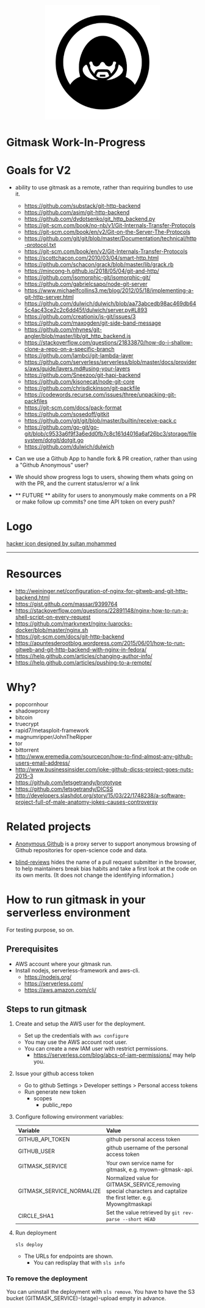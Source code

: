 <p align="center">
  <a href="https://github.com/AnalogJ/gitmask">
  <img width="300" alt="gitmask_view" src="https://github.com/AnalogJ/gitmask/raw/beta/docs/noun_hacker_2481442.png">
  </a>
</p>

# Gitmask **Work-In-Progress**



# Goals for V2

- ability to use gitmask as a remote, rather than requiring bundles to use it.
    - https://github.com/substack/git-http-backend
    - https://github.com/asim/git-http-backend
    - https://github.com/dvdotsenko/git_http_backend.py
    - https://git-scm.com/book/no-nb/v1/Git-Internals-Transfer-Protocols
    - https://git-scm.com/book/en/v2/Git-on-the-Server-The-Protocols
    - https://github.com/git/git/blob/master/Documentation/technical/http-protocol.txt
    - https://git-scm.com/book/en/v2/Git-Internals-Transfer-Protocols
    - https://scottchacon.com/2010/03/04/smart-http.html
    - https://github.com/schacon/grack/blob/master/lib/grack.rb
    - https://mincong-h.github.io/2018/05/04/git-and-http/
    - https://github.com/isomorphic-git/isomorphic-git/
    - https://github.com/gabrielcsapo/node-git-server
    - https://www.michaelfcollins3.me/blog/2012/05/18/implementing-a-git-http-server.html
    - https://github.com/dulwich/dulwich/blob/aa73abcedb98ac469db645c4ac43ce2c2c6dd45f/dulwich/server.py#L893
    - https://github.com/creationix/js-git/issues/3
    - https://github.com/maxogden/git-side-band-message
    - https://github.com/nhynes/git-angler/blob/master/lib/git_http_backend.js
    - https://stackoverflow.com/questions/21833870/how-do-i-shallow-clone-a-repo-on-a-specific-branch
    - https://github.com/lambci/git-lambda-layer
    - https://github.com/serverless/serverless/blob/master/docs/providers/aws/guide/layers.md#using-your-layers
    - https://github.com/Sneezoo/git-hapi-backend
    - https://github.com/kisonecat/node-git-core
    - https://github.com/chrisdickinson/git-packfile
    - https://codewords.recurse.com/issues/three/unpacking-git-packfiles
    - https://git-scm.com/docs/pack-format
    - https://github.com/sosedoff/gitkit
    - https://github.com/git/git/blob/master/builtin/receive-pack.c
    - https://github.com/go-git/go-git/blob/c9533a6f9f3a6edd0fb7c8c161d4016a6af26bc3/storage/filesystem/dotgit/dotgit.go
    - https://github.com/dulwich/dulwich

- Can we use a Github App to handle fork & PR creation, rather than using a "Github Anonymous" user?
- We should show progress logs to users, showing them whats going on with the PR, and the current status/error w/ a link
- ** FUTURE ** ability for users to anonymously make comments on a PR or make follow up commits? one time API token on every push?



# Logo

[hacker icon designed by sultan mohammed](https://thenounproject.com/term/hacker/2481442)

----

# Resources



- http://weininger.net/configuration-of-nginx-for-gitweb-and-git-http-backend.html
- https://gist.github.com/massar/9399764
- https://stackoverflow.com/questions/22891148/nginx-how-to-run-a-shell-script-on-every-request
- https://github.com/markvnext/nginx-luarocks-docker/blob/master/nginx.sh
- https://git-scm.com/docs/git-http-backend
- https://apuntesderootblog.wordpress.com/2015/06/01/how-to-run-gitweb-and-git-http-backend-with-nginx-in-fedora/
- https://help.github.com/articles/changing-author-info/
- https://help.github.com/articles/pushing-to-a-remote/

# Why?

- popcornhour
- shadowproxy
- bitcoin
- truecrypt
- rapid7/metasploit-framework
- magnumripper/JohnTheRipper
- tor
- bittorrent
- http://www.eremedia.com/sourcecon/how-to-find-almost-any-github-users-email-address/
- http://www.businessinsider.com/joke-github-dicss-project-goes-nuts-2015-3
- https://github.com/letsgetrandy/brototype
- https://github.com/letsgetrandy/DICSS
- http://developers.slashdot.org/story/15/03/22/1748238/a-software-project-full-of-male-anatomy-jokes-causes-controversy

# Related projects

 * [Anonymous Github](https://github.com/tdurieux/anonymous_github) is a proxy server to support anonymous browsing of Github repositories for open-science code and data.

 * [blind-reviews](https://github.com/zombie/blind-reviews/) hides the name of a pull request submitter in the browser, to help maintainers break bias habits and take a first look at the code on its own merits. (It does not change the identifying information.)

# How to run gitmask in your serverless environment

For testing purpose, so on.

## Prerequisites

* AWS account where your gitmask run.
* Install nodejs, serverless-framework and aws-cli.
    * https://nodejs.org/
    * https://serverless.com/
    * https://aws.amazon.com/cli/

## Steps to run gitmask

1. Create and setup the AWS user for the deployment.

     * Set up the credentials with `aws configure`
     * You may use the AWS account root user.
     * You can create a new IAM user with restrict permissions.
        * https://serverless.com/blog/abcs-of-iam-permissions/ may help you.

2. Issue your github access token

    * Go to github Settings > Developer settings > Personal access tokens
    * Run generate new token
        * scopes
            * public_repo

3. Configure following environment variables:

    |Variable                 |Value  |
    |:------------------------|:-------------|
    |GITHUB_API_TOKEN         |github personal access token|
    |GITHUB_USER              |github username of the personal access token|
    |GITMASK_SERVICE          |Your own service name for gitmask, e.g. myown-gitmask-api.|
    |GITMASK_SERVICE_NORMALIZE|Normalized value for GITMASK_SERVICE,removing special characters and captalize the first letter. e.g. Myowngitmaskapi |
    |CIRCLE_SHA1              |Set the value retrieved by `git rev-parse --short HEAD`|

4. Run deployment

    ```
    sls deploy
    ```

    * The URLs for endpoints are shown.
        * You can redisplay that with `sls info`

### To remove the deployment

You can uninstall the deployment with `sls remove`.
You have to have the S3 bucket (GITMASK_SERVICE)-(stage)-upload empty in advance.


